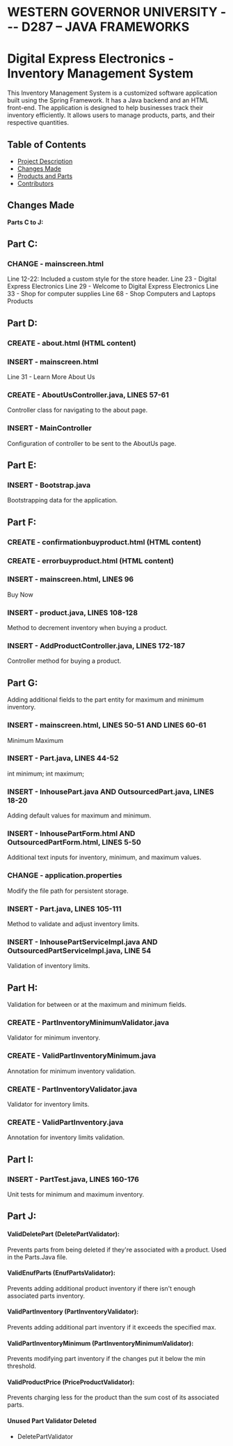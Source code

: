 # WESTERN GOVERNOR UNIVERSITY --- D287 – JAVA FRAMEWORKS

# Digital Express Electronics - Inventory Management System

This Inventory Management System is a customized software application built using the Spring Framework. It has a Java backend and an HTML front-end. The application is designed to help businesses track their inventory efficiently. It allows users to manage products, parts, and their respective quantities.

## Table of Contents
- [Project Description](#project-description)
- [Changes Made](#changes-made)
- [Products and Parts](#products-and-parts)
- [Contributors](#contributors)

## Changes Made

**Parts C to J:**

## **Part C:**
### **CHANGE - mainscreen.html**
Line 12-22: Included a custom style for the store header.
Line 23 - Digital Express Electronics
Line 29 - Welcome to Digital Express Electronics
Line 33 - Shop for computer supplies
Line 68 - Shop Computers and Laptops Products

## **Part D:**
### **CREATE - about.html (HTML content)**

### **INSERT - mainscreen.html**
Line 31 - Learn More About Us

### **CREATE - AboutUsController.java, LINES 57-61**
Controller class for navigating to the about page.

### **INSERT - MainController**
Configuration of controller to be sent to the AboutUs page.

##  **Part E:**
### **INSERT - Bootstrap.java**
Bootstrapping data for the application.

##  **Part F:**
### **CREATE - confirmationbuyproduct.html (HTML content)**
### **CREATE - errorbuyproduct.html (HTML content)**

### **INSERT - mainscreen.html, LINES 96**
Buy Now

### **INSERT - product.java, LINES 108-128**
Method to decrement inventory when buying a product.

### **INSERT - AddProductController.java, LINES 172-187**
Controller method for buying a product.

##  **Part G:**
Adding additional fields to the part entity for maximum and minimum inventory.

### **INSERT - mainscreen.html, LINES 50-51 AND LINES 60-61**
Minimum
Maximum

### **INSERT - Part.java, LINES 44-52**
int minimum;
int maximum;

### **INSERT - InhousePart.java AND OutsourcedPart.java, LINES 18-20**
Adding default values for maximum and minimum.

### **INSERT - InhousePartForm.html AND OutsourcedPartForm.html, LINES 5-50**
Additional text inputs for inventory, minimum, and maximum values.

### **CHANGE - application.properties**
Modify the file path for persistent storage.

### **INSERT - Part.java, LINES 105-111**
Method to validate and adjust inventory limits.

### **INSERT - InhousePartServiceImpl.java AND OutsourcedPartServiceImpl.java, LINE 54**
Validation of inventory limits.

##  **Part H:**
Validation for between or at the maximum and minimum fields.

### **CREATE - PartInventoryMinimumValidator.java**
Validator for minimum inventory.

### **CREATE - ValidPartInventoryMinimum.java**
Annotation for minimum inventory validation.

### **CREATE - PartInventoryValidator.java**
Validator for inventory limits.

### **CREATE - ValidPartInventory.java**
Annotation for inventory limits validation.

##  **Part I:**
### **INSERT - PartTest.java, LINES 160-176**
Unit tests for minimum and maximum inventory.

##  **Part J:**
#### **ValidDeletePart (DeletePartValidator):**
Prevents parts from being deleted if they're associated with a product. Used in the Parts.Java file.

#### **ValidEnufParts (EnufPartsValidator):**
Prevents adding additional product inventory if there isn't enough associated parts inventory.

#### **ValidPartInventory (PartInventoryValidator):**
Prevents adding additional part inventory if it exceeds the specified max.

####  **ValidPartInventoryMinimum (PartInventoryMinimumValidator):**
Prevents modifying part inventory if the changes put it below the min threshold.

#### **ValidProductPrice (PriceProductValidator):**
Prevents charging less for the product than the sum cost of its associated parts.


#### Unused Part Validator Deleted
- DeletePartValidator 
